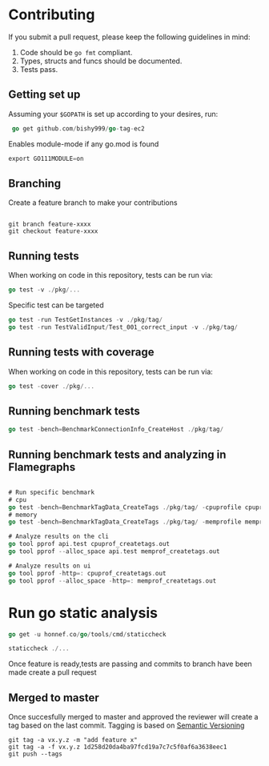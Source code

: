 # Contributing

If you submit a pull request, please keep the following guidelines in mind:

1. Code should be `go fmt` compliant.
2. Types, structs and funcs should be documented.
3. Tests pass.

## Getting set up

Assuming your `$GOPATH` is set up according to your desires, run:

```go
 go get github.com/bishy999/go-tag-ec2
```

Enables module-mode if any go.mod is found

```go
export GO111MODULE=on
```


## Branching

Create a feature branch to make your contributions

```git

git branch feature-xxxx
git checkout feature-xxxx

```
## Running tests

When working on code in this repository, tests can be run via:

```go
go test -v ./pkg/...
```


Specific test can be targeted

```go
go test -run TestGetInstances -v ./pkg/tag/
go test -run TestValidInput/Test_001_correct_input -v ./pkg/tag/
```

## Running tests with coverage

When working on code in this repository, tests can be run via:

```go
go test -cover ./pkg/...
```

## Running benchmark tests

```go
go test -bench=BenchmarkConnectionInfo_CreateHost ./pkg/tag/

```

## Running benchmark tests and analyzing in Flamegraphs

```go

# Run specific benchmark
# cpu
go test -bench=BenchmarkTagData_CreateTags ./pkg/tag/ -cpuprofile cpuprof_createtags.out
# memory
go test -bench=BenchmarkTagData_CreateTags ./pkg/tag/ -memprofile memprof_createtags.out

# Analyze results on the cli
go tool pprof api.test cpuprof_createtags.out
go tool pprof --alloc_space api.test memprof_createtags.out

# Analyze results on ui
go tool pprof -http=: cpuprof_createtags.out
go tool pprof --alloc_space -http=: memprof_createtags.out

```
# Run go static analysis
```go 
go get -u honnef.co/go/tools/cmd/staticcheck

staticcheck ./...
```


Once feature is ready,tests are passing and commits to branch have been made create a pull request


## Merged to master
Once succesfully merged to master and approved the reviewer will create a tag based on the last commit. Tagging is based on [Semantic Versioning](https://semver.org/)
```git
git tag -a vx.y.z -m "add feature x"
git tag -a -f vx.y.z 1d258d20da4ba97fcd19a7c7c5f0af6a3638eec1
git push --tags
```